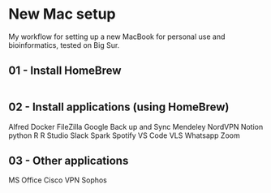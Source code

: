 # New Mac setup

My workflow for setting up a new MacBook for personal use and bioinformatics, tested on Big Sur. 

## 01 - Install HomeBrew

```bash

```

## 02 - Install applications (using HomeBrew)

Alfred
Docker
FileZilla
Google Back up and Sync
Mendeley
NordVPN
Notion
python
R
R Studio
Slack
Spark
Spotify
VS Code
VLS
Whatsapp
Zoom


## 03 - Other applications

MS Office
Cisco VPN
Sophos

